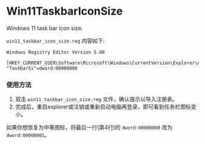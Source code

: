 # Win11TaskbarIconSize
Windows 11 task bar icon size.

`win11_taskbar_icon_size.reg` 内容如下:

```plaintext
Windows Registry Editor Version 5.00

[HKEY_CURRENT_USER\Software\Microsoft\Windows\CurrentVersion\Explorer\Advanced]
"TaskbarSi"=dword:00000000
```

### 使用方法

1.  双击 `win11_taskbar_icon_size.reg` 文件，确认提示以导入注册表。
4. 完成后，重启explorer或注销或重新启动电脑再登录，即可看到任务栏图标变小。

如果你想恢复为中等图标，将最后一行(第4行)的 `dword:00000000` 改为 `dword:00000001`。

